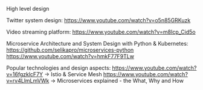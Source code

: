 High level design

Twitter system design:
    https://www.youtube.com/watch?v=o5n85GRKuzk 

Video streaming platform:
    https://www.youtube.com/watch?v=m8Icp_Cid5o 



Microservice Architecture and System Design with Python & Kubernetes:
    https://github.com/selikapro/microservices-python 
    https://www.youtube.com/watch?v=hmkF77F9TLw 






Popular technologies and design aspects:
    https://www.youtube.com/watch?v=16fgzklcF7Y -> Istio & Service Mesh
    https://www.youtube.com/watch?v=rv4LlmLmVWk -> Microservices explained - the What, Why and How 

